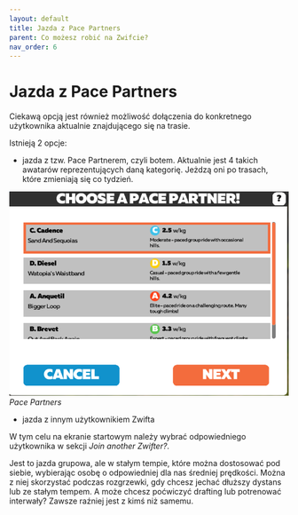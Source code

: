 ```yaml
---
layout: default
title: Jazda z Pace Partners
parent: Co możesz robić na Zwifcie?
nav_order: 6
---
```


# Jazda z Pace Partners 

Ciekawą opcją jest również możliwość dołączenia do konkretnego użytkownika aktualnie znajdującego się na trasie. 

Istnieją 2 opcje:
* jazda z tzw. Pace Partnerem, czyli botem. Aktualnie jest 4 takich awatarów reprezentujących daną kategorię. Jeżdzą oni po trasach, które zmieniają się co tydzień.

![Pace Partners](../../assets/images/PaceMaker.png) 
*Pace Partners*  

* jazda z innym użytkownikiem Zwifta

W tym celu na ekranie startowym należy wybrać odpowiedniego użytkownika w sekcji _Join another Zwifter?_.

Jest to jazda grupowa, ale w stałym tempie, które można dostosować pod siebie, wybierając osobę o odpowiedniej dla nas średniej prędkości. Można z niej skorzystać podczas rozgrzewki, gdy chcesz jechać dłuższy dystans lub ze stałym tempem. A może chcesz poćwiczyć drafting lub potrenować interwały? Zawsze raźniej jest z kimś niż samemu.
         